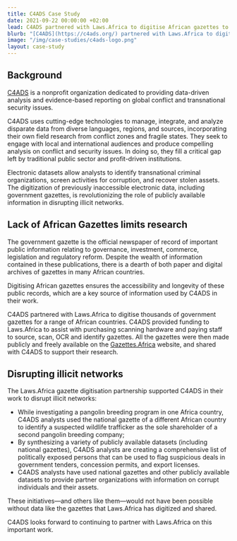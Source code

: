 ```yaml
---
title: C4ADS Case Study
date: 2021-09-22 00:00:00 +02:00
lead: C4ADS partnered with Laws.Africa to digitise African gazettes to support the disruption of illicit networks.
blurb: "[C4ADS](https://c4ads.org/) partnered with Laws.Africa to digitise African gazettes to support the disruption of illicit networks."
image: "/img/case-studies/c4ads-logo.png"
layout: case-study
---
```


## Background

[C4ADS](https://c4ads.org/) is a nonprofit organization dedicated to providing data-driven analysis and evidence-based reporting on global conflict and transnational security issues.

C4ADS uses cutting-edge technologies to manage, integrate, and analyze disparate data from diverse languages, regions, and sources, incorporating their own field research from conflict zones and fragile states. They seek to engage with local and international audiences and produce compelling analysis on conflict and security issues. In doing so, they fill a critical gap left by traditional public sector and profit-driven institutions.

Electronic datasets allow analysts to identify transnational criminal organizations, screen activities for corruption, and recover stolen assets. The digitization of previously inaccessible electronic data, including government gazettes, is revolutionizing the role of publicly available information in disrupting illicit networks.

## Lack of African Gazettes limits research

The government gazette is the official newspaper of record of important public information relating to governance, investment, commerce, legislation and regulatory reform. Despite the wealth of information contained in these publications, there is a dearth of both paper and digital archives of gazettes in many African countries. 

Digitising African gazettes ensures the accessibility and longevity of these public records, which are a key source of information used by C4ADS in their work. 

C4ADS partnered with Laws.Africa to digitise thousands of government gazettes for a range of African countries. C4ADS provided funding to Laws.Africa to assist with purchasing scanning hardware and paying staff to source, scan, OCR and identify gazettes. All the gazettes were then made publicly and freely available on the [Gazettes.Africa](https://gazettes.africa) website, and shared with C4ADS to support their research.

## Disrupting illicit networks

The Laws.Africa gazette digitisation partnership supported C4ADS in their work to disrupt illicit networks:

* While investigating a pangolin breeding program in one Africa country, C4ADS analysts used the national gazette of a different African country to identify a suspected wildlife trafficker as the sole shareholder of a second pangolin breeding company;
* By synthesizing a variety of publicly available datasets (including national gazettes), C4ADS analysts are creating a comprehensive list of politically exposed persons that can be used to flag suspicious deals in government tenders, concession permits, and export licenses.
* C4ADS analysts have used national gazettes and other publicly available datasets to provide partner organizations with information on corrupt individuals and their assets.

These initiatives—and others like them—would not have been possible without data like the gazettes that Laws.Africa has digitized and shared.

C4ADS looks forward to continuing to partner with Laws.Africa on this important work.

